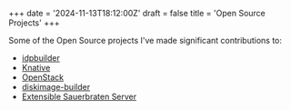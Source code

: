 +++
date = '2024-11-13T18:12:00Z'
draft = false
title = 'Open Source Projects'
+++

Some of the Open Source projects I've made significant contributions to:

* [idpbuilder](https://github.com/cnoe-io/idpbuilder)
* [Knative](https://knative.dev/docs/)
* [OpenStack](https://www.openstack.org/)
* [diskimage-builder](https://github.com/openstack/diskimage-builder)
* [Extensible Sauerbraten Server](https://github.com/greghaynes/xsbs)